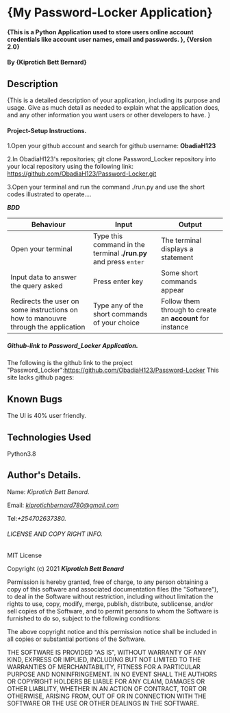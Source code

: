 # {My Password-Locker Application}

#### {This is a Python Application used to store users online account credentials like account user names, email and passwords. }, {Version 2.0}

#### By **{Kiprotich Bett Bernard}**

## Description
{This is a detailed description of your application, including its purpose and usage.  Give as much detail as needed to explain what the application does, and any other information you want users or other developers to have. }

#### Project-Setup Instructions.

1.Open your github account and search for github username: **ObadiaH123**

2.In ObadiaH123's repositories; git clone Password_Locker repository into your local repository using the following link: https://github.com/ObadiaH123/Password-Locker.git

3.Open your terminal and run the command ./run.py and use the short codes illustrated to operate....

***BDD***

| Behaviour | Input | Output |
| --------- | ------| ------ |
|Open your terminal|Type this command in the terminal **./run.py** and press  `enter`|The terminal displays a statement|
|Input data to answer the query asked   |Press enter key |Some short commands appear
|Redirects the user on some instructions on how to manouvre through the application| Type any of the short commands of your choice | Follow them through to create an **account** for instance|

##### Github-link to Password_Locker Application.
The following is the github link to the project "Password_Locker":https://github.com/ObadiaH123/Password-Locker
This site lacks github pages:
 
## Known Bugs
The UI is 40% user friendly.

## Technologies Used
Python3.8

## Author's Details.
Name: *Kiprotich Bett Benard.*

Email: *kiprotichbernard780@gmail.com*

Tel:*+254702637380.*

###### LICENSE AND COPY RIGHT INFO.
MIT License

Copyright (c) 2021 ***Kiprotich Bett Benard***

Permission is hereby granted, free of charge, to any person obtaining a copy of this software and associated documentation files (the "Software"), 
to deal in the Software without restriction, including without limitation the rights to use, copy, modify, merge, publish, distribute, sublicense, 
and/or sell copies of the Software, and to permit persons to whom the Software is furnished to do so, subject to the following conditions:

The above copyright notice and this permission notice shall be included in all copies or substantial portions of the Software.

THE SOFTWARE IS PROVIDED "AS IS", WITHOUT WARRANTY OF ANY KIND, EXPRESS OR IMPLIED, INCLUDING BUT NOT LIMITED TO THE WARRANTIES OF MERCHANTABILITY, 
FITNESS FOR A PARTICULAR PURPOSE AND NONINFRINGEMENT. IN NO EVENT SHALL THE AUTHORS OR COPYRIGHT HOLDERS BE LIABLE FOR ANY CLAIM, DAMAGES OR OTHER LIABILITY, 
WHETHER IN AN ACTION OF CONTRACT, TORT OR OTHERWISE, ARISING FROM, OUT OF OR IN CONNECTION WITH THE SOFTWARE OR THE USE OR OTHER DEALINGS IN THE SOFTWARE.

